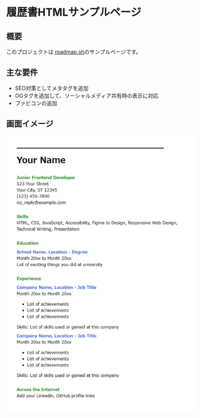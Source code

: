 # 履歴書HTMLサンプルページ

## 概要
このプロジェクトは [roadmap.sh](https://roadmap.sh/projects/single-page-cv)のサンプルページです。

## 主な要件

- SEO対策としてメタタグを追加
- OGタグを追加して、ソーシャルメディア共有時の表示に対応
- ファビコンの追加

## 画面イメージ

![サイトイメージ](./images/siteImage.png "siteImages")
